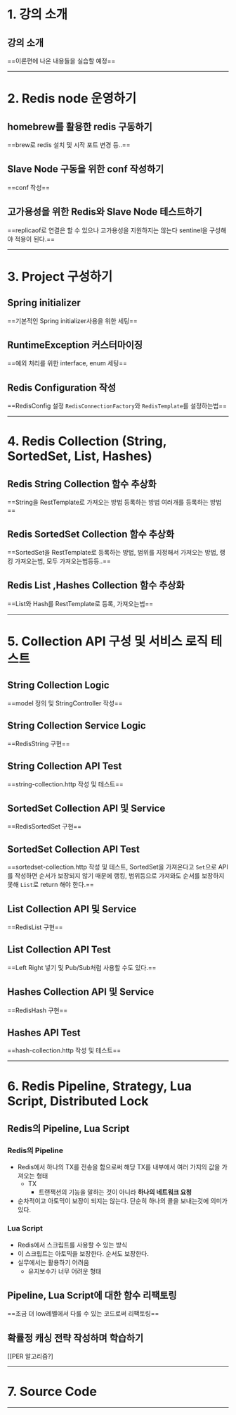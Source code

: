 # 1. 강의 소개
## 강의 소개
==이론편에 나온 내용들을 실습할 예정==
****
# 2. Redis node 운영하기
## homebrew를 활용한 redis 구동하기
==brew로 redis 설치 및 시작 포트 변경 등..==
## Slave Node 구동을 위한 conf 작성하기
==conf 작성==
## 고가용성을 위한 Redis와 Slave Node 테스트하기
==replicaof로 연결은 할 수 있으나 고가용성을 지원하지는 않는다 sentinel을 구성해야 적용이 된다.==
****
# 3. Project 구성하기
## Spring initializer
==기본적인 Spring initializer사용을 위한 세팅==
## RuntimeException 커스터마이징
==예외 처리를 위한 interface, enum 세팅==
## Redis Configuration 작성
==RedisConfig 설정 `RedisConnectionFactory`와 `RedisTemplate`를 설정하는법==
****
# 4. Redis Collection (String, SortedSet, List, Hashes)
## Redis String Collection 함수 추상화
==String을 RestTemplate로 가져오는 방법 등록하는 방법 여러개를 등록하는 방법==
## Redis SortedSet Collection 함수 추상화
==SortedSet을 RestTemplate로 등록하는 방법, 범위를 지정해서 가져오는 방법, 랭킹 가져오는법, 모두 가져오는법등등..==
## Redis List ,Hashes Collection 함수 추상화
==List와 Hash를 RestTemplate로 등록, 가져오는법==
****
# 5. Collection API 구성 및 서비스 로직 테스트
## String Collection Logic
==model 정의 및 StringController 작성==
## String Collection Service Logic
==RedisString 구현==
## String Collection API Test
==string-collection.http 작성 및 테스트==
## SortedSet Collection API 및 Service
==RedisSortedSet 구현==
## SortedSet Collection API Test
==sortedset-collection.http 작성 및 테스트, SortedSet을 가져온다고 `Set`으로 API를 작성하면 순서가 보장되지 않기 때문에 랭킹, 범위등으로 가져와도 순서를 보장하지 못해 `List`로 return 해야 한다.==
## List Collection API 및 Service
==RedisList 구현==
## List Collection API Test
==Left Right 넣기 및 Pub/Sub처럼 사용할 수도 있다.==
## Hashes Collection API 및 Service
==RedisHash 구현==
## Hashes API Test
==hash-collection.http 작성 및 테스트==
****
# 6. Redis Pipeline, Strategy, Lua Script, Distributed Lock
## Redis의 Pipeline, Lua Script
### Redis의 Pipeline
-  Redis에서 하나의 TX를 전송을 함으로써 해당 TX를 내부에서 여러 가지의 값을 가져오는 형태
	- TX
		- 트랜잭션의 기능을 말하는 것이 아니라 **하나의 네트워크 요청**
- 순차적이고 아토믹이 보장이 되지는 않는다. 단순히 하나의 콜을 보내는것에 의미가 있다.
### Lua Script
- Redis에서 스크립트를 사용할 수 있는 방식
- 이 스크립트는 아토믹을 보장한다. 순서도 보장한다.
- 실무에서는 활용하기 어려움
	- 유지보수가 너무 어려운 형태
## Pipeline, Lua Script에 대한 함수 리팩토링
==조금 더 low레벨에서 다룰 수 있는 코드로써 리팩토링==
## 확률정 캐싱 전략 작성하며 학습하기
[[PER 알고리즘?]

****
# 7. Source Code

****